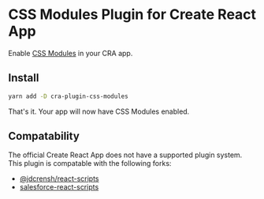 # CSS Modules Plugin for Create React App

Enable [CSS Modules](https://github.com/css-modules/css-modules) in your CRA app. 

## Install

```bash
yarn add -D cra-plugin-css-modules
```

That's it. Your app will now have CSS Modules enabled.

## Compatability

The official Create React App does not have a supported plugin system.
This plugin is compatable with the following forks:

* [@jdcrensh/react-scripts](https://www.npmjs.com/package/@jdcrensh/react-scripts)
* [salesforce-react-scripts](https://www.npmjs.com/package/salesforce-react-scripts)
